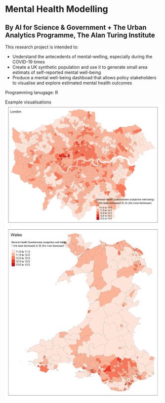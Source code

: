 # Mental Health Modelling
## By AI for Science & Government + The Urban Analytics Programme, The Alan Turing Institute

This research project is intended to:
- Understand the antecedents of mental-welling, especially during the COVID-19 times
- Create a UK synthetic population and use it to generate small area estimats of self-reported mental well-being 
- Produce a mental well-being dashboad that allows policy stakeholders to visualise and explore estimated mental health outcomes

Programming lanugage: R

Example visualisations
![London GHQ](./images/London_GHQ1.png)
![Wales GHQ](./images/Wales_GHQ1.png)
